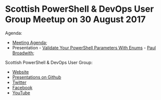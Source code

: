 # Scottish PowerShell & DevOps User Group Meetup on 30 August 2017

Agenda:

* [Meeting Agenda](https://github.com/psdevopsug/usergroup/blob/master/2017/08-August/MeetingAgenda.pptx);
* Presentation - [Validate Your PowerShell Parameters With Enums](https://github.com/pauby/presentations/tree/master/Validate%20Your%20PowerShell%20Parameters%20With%20Enums) - [Paul Broadwith](https://pauby.com "Paul Broadwith Blog");

Scottish PowerShell & DevOps User Group:

* [Website](https://psdevopsug.scot)
* [Presentations on Github](https://git.psdevopsug.scot)
* [Twitter](https://twitter.com/scotpsug)
* [Facebook](https://facebook.psdevopsug.scot)
* [YouTube](https://video.psdevopsug.scot)